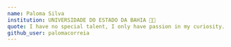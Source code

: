 ```yaml
---
name: Paloma Silva 
institution: UNIVERSIDADE DO ESTADO DA BAHIA 👩‍🎓
quote: I have no special talent, I only have passion in my curiosity.
github_user: palomacorreia
---
```

